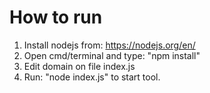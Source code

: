 # How to run
1. Install nodejs from: https://nodejs.org/en/
2. Open cmd/terminal and type: "npm install"
3. Edit domain on file index.js
4. Run: "node index.js" to start tool.
